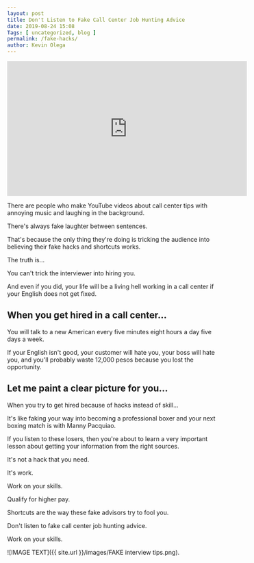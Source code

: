 ```yaml
--- 
layout: post 
title: Don't Listen to Fake Call Center Job Hunting Advice
date: 2019-08-24 15:08
Tags: [ uncategorized, blog ]
permalink: /fake-hacks/ 
author: Kevin Olega 
--- 
```


<iframe width="560" height="315" src="https://www.youtube.com/embed/irqP1wNcve4" frameborder="0" allow="accelerometer; autoplay; encrypted-media; gyroscope; picture-in-picture" allowfullscreen></iframe>

There are people who make YouTube videos about call center tips with annoying music and laughing in the background. 

There's always fake laughter between sentences.

That's because the only thing they're doing is tricking the audience into believing their fake hacks and shortcuts works.

The truth is...

You can't trick the interviewer into hiring you.

And even if you did, your life will be a living hell working in a call center if your English does not get fixed.

## When you get hired in a call center...

You will talk to a new American every five minutes eight hours a day five days a week.

If your English isn't good, your customer will hate you, your boss will hate you, and you'll probably waste 12,000 pesos because you lost the opportunity.

## Let me paint a clear picture for you...

When you try to get hired because of hacks instead of skill...

It's like faking your way into becoming a professional boxer and your next boxing match is with Manny Pacquiao.

If you listen to these losers, then you're about to learn a very important lesson about getting your information from the right sources.

It's not a hack that you need.

It's work.

Work on your skills.

Qualify for higher pay.

Shortcuts are the way these fake advisors try to fool you.

Don't listen to fake call center job hunting advice.

Work on your skills.

![IMAGE TEXT]({{ site.url }}/images/FAKE interview tips.png).